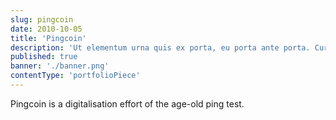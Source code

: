```yaml
---
slug: pingcoin
date: 2010-10-05
title: 'Pingcoin'
description: 'Ut elementum urna quis ex porta, eu porta ante porta. Curabitur a lectus fringilla, condimentum sem eu, efficitur ligula.'
published: true
banner: './banner.png'
contentType: 'portfolioPiece'
---
```


Pingcoin is a digitalisation effort of the age-old ping test.

